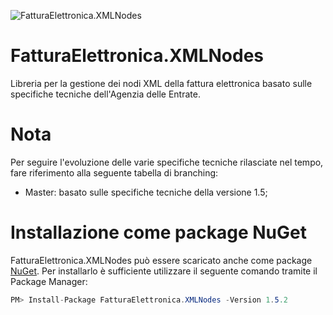 ![FatturaElettronica.XMLNodes](https://etabetaweb.files.wordpress.com/2018/11/fattura-elettronica.jpg)

# FatturaElettronica.XMLNodes

Libreria per la gestione dei nodi XML della fattura elettronica basato sulle specifiche tecniche dell'Agenzia delle Entrate.



# Nota

Per seguire l'evoluzione delle varie specifiche tecniche rilasciate nel tempo, fare riferimento alla seguente tabella di branching:

- Master: basato sulle specifiche tecniche della versione 1.5;



# Installazione come package NuGet

FatturaElettronica.XMLNodes può essere scaricato anche come package [NuGet](https://www.nuget.org/packages/FatturaElettronica.XMLNodes/). Per installarlo è sufficiente utilizzare il seguente comando tramite il Package Manager:

```c#
PM> Install-Package FatturaElettronica.XMLNodes -Version 1.5.2
```

